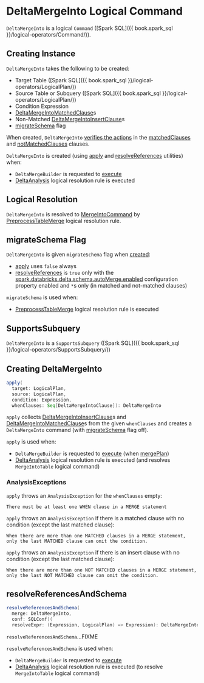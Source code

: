 # DeltaMergeInto Logical Command

`DeltaMergeInto` is a logical `Command` ([Spark SQL]({{ book.spark_sql }}/logical-operators/Command/)).

## Creating Instance

`DeltaMergeInto` takes the following to be created:

* <span id="target"> Target Table ([Spark SQL]({{ book.spark_sql }}/logical-operators/LogicalPlan/))
* <span id="source"> Source Table or Subquery ([Spark SQL]({{ book.spark_sql }}/logical-operators/LogicalPlan/))
* <span id="condition"> Condition Expression
* <span id="matchedClauses"> [DeltaMergeIntoMatchedClause](DeltaMergeIntoMatchedClause.md)s
* <span id="notMatchedClause"> Non-Matched [DeltaMergeIntoInsertClause](DeltaMergeIntoInsertClause.md)s
* [migrateSchema](#migrateSchema) flag

When created, `DeltaMergeInto` [verifies the actions](DeltaMergeIntoClause.md#verifyActions) in the [matchedClauses](#matchedClauses) and [notMatchedClauses](#notMatchedClauses) clauses.

`DeltaMergeInto` is created (using [apply](#apply) and [resolveReferences](#resolveReferences) utilities) when:

* `DeltaMergeBuilder` is requested to [execute](DeltaMergeBuilder.md#execute)
* [DeltaAnalysis](../../DeltaAnalysis.md) logical resolution rule is executed

## Logical Resolution

`DeltaMergeInto` is resolved to [MergeIntoCommand](MergeIntoCommand.md) by [PreprocessTableMerge](../../PreprocessTableMerge.md) logical resolution rule.

## <span id="migrateSchema"> migrateSchema Flag

`DeltaMergeInto` is given `migrateSchema` flag when [created](#creating-instance):

* [apply](#apply) uses `false` always
* [resolveReferences](#resolveReferences) is `true` only with the [spark.databricks.delta.schema.autoMerge.enabled](../../configuration-properties/DeltaSQLConf.md#DELTA_SCHEMA_AUTO_MIGRATE) configuration property enabled and `*`s only (in matched and not-matched clauses)

`migrateSchema` is used when:

* [PreprocessTableMerge](../../PreprocessTableMerge.md) logical resolution rule is executed

## <span id="SupportsSubquery"> SupportsSubquery

`DeltaMergeInto` is a `SupportsSubquery` ([Spark SQL]({{ book.spark_sql }}/logical-operators/SupportsSubquery/))

## <span id="apply"> Creating DeltaMergeInto

```scala
apply(
  target: LogicalPlan,
  source: LogicalPlan,
  condition: Expression,
  whenClauses: Seq[DeltaMergeIntoClause]): DeltaMergeInto
```

`apply` collects [DeltaMergeIntoInsertClause](DeltaMergeIntoInsertClause.md)s and [DeltaMergeIntoMatchedClause](DeltaMergeIntoMatchedClause.md)s from the given `whenClauses` and creates a `DeltaMergeInto` command (with [migrateSchema](#migrateSchema) flag off).

`apply` is used when:

* `DeltaMergeBuilder` is requested to [execute](DeltaMergeBuilder.md#execute) (when [mergePlan](DeltaMergeBuilder.md#mergePlan))
* [DeltaAnalysis](../../DeltaAnalysis.md) logical resolution rule is executed (and resolves `MergeIntoTable` logical command)

### <span id="apply-AnalysisException"> AnalysisExceptions

`apply` throws an `AnalysisException` for the `whenClauses` empty:

```text
There must be at least one WHEN clause in a MERGE statement
```

`apply` throws an `AnalysisException` if there is a matched clause with no condition (except the last matched clause):

```text
When there are more than one MATCHED clauses in a MERGE statement,
only the last MATCHED clause can omit the condition.
```

`apply` throws an `AnalysisException` if there is an insert clause with no condition (except the last matched clause):

```text
When there are more than one NOT MATCHED clauses in a MERGE statement,
only the last NOT MATCHED clause can omit the condition.
```

## <span id="resolveReferencesAndSchema"> resolveReferencesAndSchema

```scala
resolveReferencesAndSchema(
  merge: DeltaMergeInto,
  conf: SQLConf)(
  resolveExpr: (Expression, LogicalPlan) => Expression): DeltaMergeInto
```

`resolveReferencesAndSchema`...FIXME

`resolveReferencesAndSchema` is used when:

* `DeltaMergeBuilder` is requested to [execute](DeltaMergeBuilder.md#execute)
* [DeltaAnalysis](../../DeltaAnalysis.md) logical resolution rule is executed (to resolve `MergeIntoTable` logical command)
